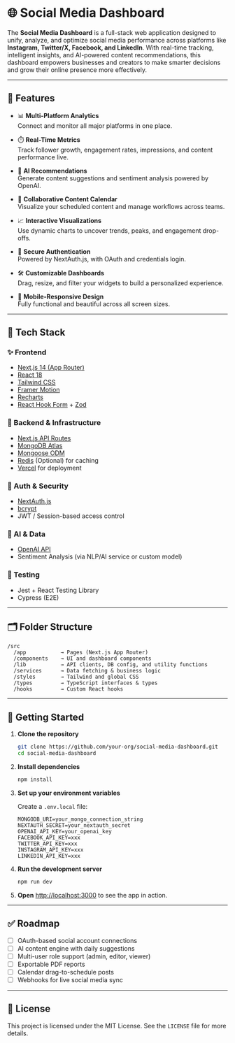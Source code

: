 # 🌐 Social Media Dashboard

The **Social Media Dashboard** is a full-stack web application designed to unify, analyze, and optimize social media performance across platforms like **Instagram, Twitter/X, Facebook, and LinkedIn**. With real-time tracking, intelligent insights, and AI-powered content recommendations, this dashboard empowers businesses and creators to make smarter decisions and grow their online presence more effectively.

---

## 🚀 Features

- 📊 **Multi-Platform Analytics**  
  Connect and monitor all major platforms in one place.

- ⏱️ **Real-Time Metrics**  
  Track follower growth, engagement rates, impressions, and content performance live.

- 🧠 **AI Recommendations**  
  Generate content suggestions and sentiment analysis powered by OpenAI.

- 📅 **Collaborative Content Calendar**  
  Visualize your scheduled content and manage workflows across teams.

- 📈 **Interactive Visualizations**  
  Use dynamic charts to uncover trends, peaks, and engagement drop-offs.

- 🔐 **Secure Authentication**  
  Powered by NextAuth.js, with OAuth and credentials login.

- 🛠️ **Customizable Dashboards**  
  Drag, resize, and filter your widgets to build a personalized experience.

- 📱 **Mobile-Responsive Design**  
  Fully functional and beautiful across all screen sizes.

---

## 🧱 Tech Stack

### ✨ Frontend
- [Next.js 14 (App Router)](https://nextjs.org/)
- [React 18](https://reactjs.org/)
- [Tailwind CSS](https://tailwindcss.com/)
- [Framer Motion](https://www.framer.com/motion/)
- [Recharts](https://recharts.org/)
- [React Hook Form](https://react-hook-form.com/) + [Zod](https://zod.dev/)

### 🔧 Backend & Infrastructure
- [Next.js API Routes](https://nextjs.org/docs/api-routes/introduction)
- [MongoDB Atlas](https://www.mongodb.com/atlas)
- [Mongoose ODM](https://mongoosejs.com/)
- [Redis](https://redis.io/) (Optional) for caching
- [Vercel](https://vercel.com/) for deployment

### 🔐 Auth & Security
- [NextAuth.js](https://next-auth.js.org/)
- [bcrypt](https://www.npmjs.com/package/bcrypt)
- JWT / Session-based access control

### 🤖 AI & Data
- [OpenAI API](https://platform.openai.com/)
- Sentiment Analysis (via NLP/AI service or custom model)

### 🧪 Testing
- Jest + React Testing Library
- Cypress (E2E)

---

## 🗂️ Folder Structure

```
/src
  /app           → Pages (Next.js App Router)
  /components    → UI and dashboard components
  /lib           → API clients, DB config, and utility functions
  /services      → Data fetching & business logic
  /styles        → Tailwind and global CSS
  /types         → TypeScript interfaces & types
  /hooks         → Custom React hooks
```

---

## 🔧 Getting Started

1. **Clone the repository**
   ```bash
   git clone https://github.com/your-org/social-media-dashboard.git
   cd social-media-dashboard
   ```

2. **Install dependencies**
   ```bash
   npm install
   ```

3. **Set up your environment variables**

   Create a `.env.local` file:

   ```env
   MONGODB_URI=your_mongo_connection_string
   NEXTAUTH_SECRET=your_nextauth_secret
   OPENAI_API_KEY=your_openai_key
   FACEBOOK_API_KEY=xxx
   TWITTER_API_KEY=xxx
   INSTAGRAM_API_KEY=xxx
   LINKEDIN_API_KEY=xxx
   ```

4. **Run the development server**
   ```bash
   npm run dev
   ```

5. **Open** [http://localhost:3000](http://localhost:3000) to see the app in action.

---

## ✅ Roadmap

- [ ] OAuth-based social account connections
- [ ] AI content engine with daily suggestions
- [ ] Multi-user role support (admin, editor, viewer)
- [ ] Exportable PDF reports
- [ ] Calendar drag-to-schedule posts
- [ ] Webhooks for live social media sync

---

## 📄 License

This project is licensed under the MIT License. See the `LICENSE` file for more details.
